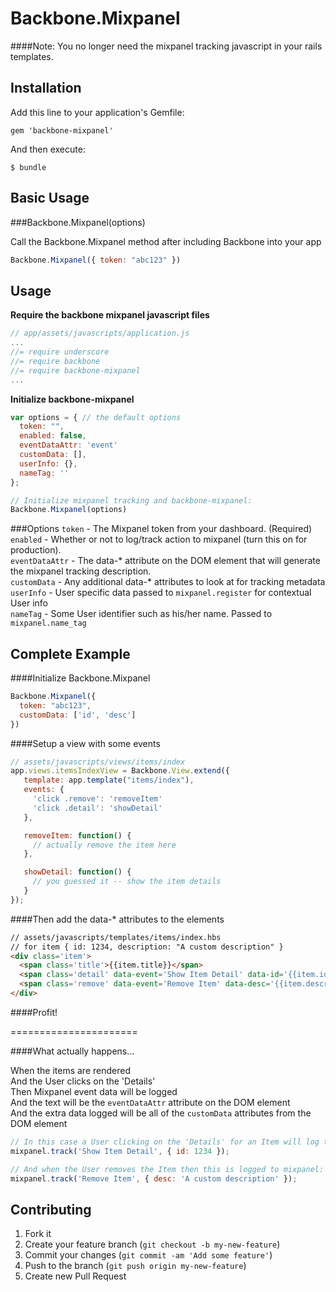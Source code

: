 # Backbone.Mixpanel

####Note: You no longer need the mixpanel tracking javascript in your rails templates.

## Installation

Add this line to your application's Gemfile:

    gem 'backbone-mixpanel'

And then execute:

    $ bundle

## Basic Usage

###Backbone.Mixpanel(options)

Call the Backbone.Mixpanel method after including Backbone into your app

```javascript
Backbone.Mixpanel({ token: "abc123" })
```

## Usage

**Require the backbone mixpanel javascript files**

```javascript
// app/assets/javascripts/application.js
...
//= require underscore
//= require backbone
//= require backbone-mixpanel
...
```

**Initialize backbone-mixpanel**

```javascript
var options = { // the default options
  token: "",
  enabled: false,
  eventDataAttr: 'event'
  customData: [],
  userInfo: {},
  nameTag: ''
};

// Initialize mixpanel tracking and backbone-mixpanel:
Backbone.Mixpanel(options)
```

###Options
`token` - The Mixpanel token from your dashboard. (Required)  
`enabled` - Whether or not to log/track action to mixpanel (turn this on for production).  
`eventDataAttr` - The data-* attribute on the DOM element that will generate the mixpanel tracking description.  
`customData` - Any additional data-* attributes to look at for tracking metadata  
`userInfo` - User specific data passed to `mixpanel.register` for contextual User info  
`nameTag` - Some User identifier such as his/her name. Passed to `mixpanel.name_tag`  


## Complete Example

####Initialize Backbone.Mixpanel

```javascript
Backbone.Mixpanel({
  token: "abc123",
  customData: ['id', 'desc']
})

```

####Setup a view with some events

```javascript
// assets/javascripts/views/items/index
app.views.itemsIndexView = Backbone.View.extend({
   template: app.template("items/index"),
   events: {
     'click .remove': 'removeItem'
     'click .detail': 'showDetail'
   },

   removeItem: function() {
     // actually remove the item here
   },

   showDetail: function() {
     // you guessed it -- show the item details
   }
});
```

####Then add the data-* attributes to the elements

```html
// assets/javascripts/templates/items/index.hbs
// for item { id: 1234, description: "A custom description" }
<div class='item'>
  <span class='title'>{{item.title}}</span>
  <span class='detail' data-event='Show Item Detail' data-id='{{item.id}}'>Details</span>
  <span class='remove' data-event='Remove Item' data-desc='{{item.description}}'>Remove</span>
</div>
```

####Profit!

======================

####What actually happens...

When the items are rendered  
And the User clicks on the 'Details'  
Then Mixpanel event data will be logged  
And the text will be the `eventDataAttr` attribute on the DOM element  
And the extra data logged will be all of the `customData` attributes from the DOM element  

```javascript
// In this case a User clicking on the 'Details' for an Item will log this mixpanel action:
mixpanel.track('Show Item Detail', { id: 1234 });
```

```javascript
// And when the User removes the Item then this is logged to mixpanel:
mixpanel.track('Remove Item', { desc: 'A custom description' });
```

## Contributing

1. Fork it
2. Create your feature branch (`git checkout -b my-new-feature`)
3. Commit your changes (`git commit -am 'Add some feature'`)
4. Push to the branch (`git push origin my-new-feature`)
5. Create new Pull Request
